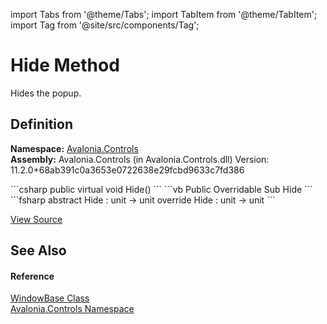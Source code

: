 import Tabs from '@theme/Tabs'; 
import TabItem from '@theme/TabItem'; 
import Tag from '@site/src/components/Tag'; 

# Hide Method


Hides the popup.



## Definition
**Namespace:** <a href="N_Avalonia_Controls">Avalonia.Controls</a>  
**Assembly:** Avalonia.Controls (in Avalonia.Controls.dll) Version: 11.2.0+68ab391c0a3653e0722638e29fcbd9633c7fd386

<Tabs groupId="api-code-preview">
<TabItem value="csharp" label="C#">
```csharp
public virtual void Hide()
```
</TabItem>
<TabItem value="vb" label="VB">
```vb
Public Overridable Sub Hide
```
</TabItem>
<TabItem value="fsharp" label="F#">
```fsharp
abstract Hide : unit -> unit 
override Hide : unit -> unit 
```
</TabItem>
</Tabs>



<a href="https://github.com/AvaloniaUI/Avalonia/tree/master/srcAvalonia.Controls/WindowBase.cs#L150" title="View the source code">View Source</a>



## See Also


#### Reference
<a href="T_Avalonia_Controls_WindowBase">WindowBase Class</a>  
<a href="N_Avalonia_Controls">Avalonia.Controls Namespace</a>  
